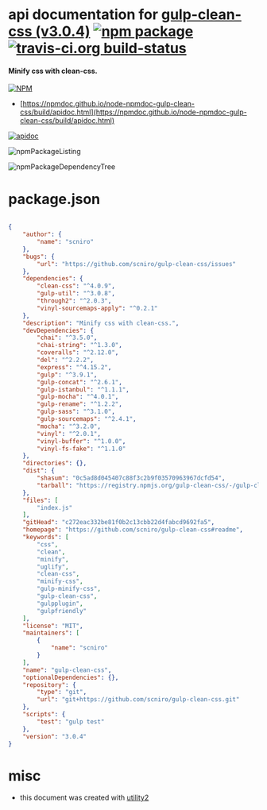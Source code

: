 # api documentation for  [gulp-clean-css (v3.0.4)](https://github.com/scniro/gulp-clean-css#readme)  [![npm package](https://img.shields.io/npm/v/npmdoc-gulp-clean-css.svg?style=flat-square)](https://www.npmjs.org/package/npmdoc-gulp-clean-css) [![travis-ci.org build-status](https://api.travis-ci.org/npmdoc/node-npmdoc-gulp-clean-css.svg)](https://travis-ci.org/npmdoc/node-npmdoc-gulp-clean-css)
#### Minify css with clean-css.

[![NPM](https://nodei.co/npm/gulp-clean-css.png?downloads=true&downloadRank=true&stars=true)](https://www.npmjs.com/package/gulp-clean-css)

- [https://npmdoc.github.io/node-npmdoc-gulp-clean-css/build/apidoc.html](https://npmdoc.github.io/node-npmdoc-gulp-clean-css/build/apidoc.html)

[![apidoc](https://npmdoc.github.io/node-npmdoc-gulp-clean-css/build/screenCapture.buildCi.browser.%252Ftmp%252Fbuild%252Fapidoc.html.png)](https://npmdoc.github.io/node-npmdoc-gulp-clean-css/build/apidoc.html)

![npmPackageListing](https://npmdoc.github.io/node-npmdoc-gulp-clean-css/build/screenCapture.npmPackageListing.svg)

![npmPackageDependencyTree](https://npmdoc.github.io/node-npmdoc-gulp-clean-css/build/screenCapture.npmPackageDependencyTree.svg)



# package.json

```json

{
    "author": {
        "name": "scniro"
    },
    "bugs": {
        "url": "https://github.com/scniro/gulp-clean-css/issues"
    },
    "dependencies": {
        "clean-css": "^4.0.9",
        "gulp-util": "^3.0.8",
        "through2": "^2.0.3",
        "vinyl-sourcemaps-apply": "^0.2.1"
    },
    "description": "Minify css with clean-css.",
    "devDependencies": {
        "chai": "^3.5.0",
        "chai-string": "^1.3.0",
        "coveralls": "^2.12.0",
        "del": "^2.2.2",
        "express": "^4.15.2",
        "gulp": "^3.9.1",
        "gulp-concat": "^2.6.1",
        "gulp-istanbul": "^1.1.1",
        "gulp-mocha": "^4.0.1",
        "gulp-rename": "^1.2.2",
        "gulp-sass": "^3.1.0",
        "gulp-sourcemaps": "^2.4.1",
        "mocha": "^3.2.0",
        "vinyl": "^2.0.1",
        "vinyl-buffer": "^1.0.0",
        "vinyl-fs-fake": "^1.1.0"
    },
    "directories": {},
    "dist": {
        "shasum": "0c5ad8d045407c88f3c2b9f03570963967dcfd54",
        "tarball": "https://registry.npmjs.org/gulp-clean-css/-/gulp-clean-css-3.0.4.tgz"
    },
    "files": [
        "index.js"
    ],
    "gitHead": "c272eac332be81f0b2c13cbb22d4fabcd9692fa5",
    "homepage": "https://github.com/scniro/gulp-clean-css#readme",
    "keywords": [
        "css",
        "clean",
        "minify",
        "uglify",
        "clean-css",
        "minify-css",
        "gulp-minify-css",
        "gulp-clean-css",
        "gulpplugin",
        "gulpfriendly"
    ],
    "license": "MIT",
    "maintainers": [
        {
            "name": "scniro"
        }
    ],
    "name": "gulp-clean-css",
    "optionalDependencies": {},
    "repository": {
        "type": "git",
        "url": "git+https://github.com/scniro/gulp-clean-css.git"
    },
    "scripts": {
        "test": "gulp test"
    },
    "version": "3.0.4"
}
```



# misc
- this document was created with [utility2](https://github.com/kaizhu256/node-utility2)
